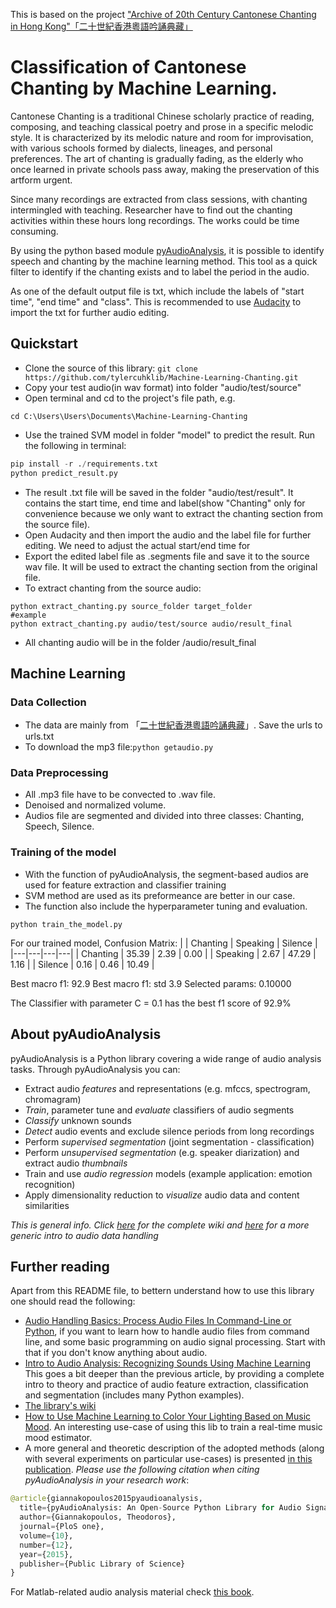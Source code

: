 This is based on the project ["Archive of 20th Century Cantonese Chanting in Hong Kong"「二十世紀香港粵語吟誦典藏」](https://dsprojects.lib.cuhk.edu.hk/en/projects/20th-cantonese-poetry-chanting/home/)

# Classification of Cantonese Chanting by Machine Learning.
Cantonese Chanting is a traditional Chinese scholarly practice of reading, composing, and teaching classical poetry and prose in a specific melodic style. It is characterized by its melodic nature and room for improvisation, with various schools formed by dialects, lineages, and personal preferences. The art of chanting is gradually fading, as the elderly who once learned in private schools pass away, making the preservation of this artform urgent.

Since many recordings are extracted from class sessions, with chanting intermingled with teaching. Researcher have to find out the chanting activities within these hours long recordings. The works could be time consuming. 

By using the python based module [pyAudioAnalysis](https://github.com/tyiannak/pyAudioAnalysis.git), it is possible to identify speech and chanting by the machine learning method. This tool as a quick filter to identify if the chanting exists and to label the period in the audio.

As one of the default output file is txt, which include the labels of "start time", "end time" and "class". This is recommended to use [Audacity](https://www.audacityteam.org/) to import the txt for further audio editing.

## Quickstart
 * Clone the source of this library: `git clone https://github.com/tylercuhklib/Machine-Learning-Chanting.git`
 * Copy your test audio(in wav format) into folder "audio/test/source"
 * Open terminal and cd to the project's file path, e.g.
 ```
 cd C:\Users\Users\Documents\Machine-Learning-Chanting
 ```
 * Use the trained SVM model in folder "model" to predict the result. Run the following in terminal:
 ```python
 pip install -r ./requirements.txt 
 python predict_result.py
 ```
 * The result .txt file will be saved in the folder "audio/test/result". It contains the start time, end time and label(show "Chanting" only for convenience because we only want to extract the chanting section from the source file). 
 * Open Audacity and then import the audio and the label file for further editing. We need to adjust the actual start/end time for 
 * Export the edited label file as .segments file and save it to the source wav file. It will be used to extract the chanting section from the original file.
 * To extract chanting from the source audio:

 ```
 python extract_chanting.py source_folder target_folder
 #example
 python extract_chanting.py audio/test/source audio/result_final
 ```
 * All chanting audio will be in the folder /audio/result_final

## Machine Learning
### Data Collection
 * The data are mainly from 「[二十世紀香港粵語吟誦典藏](https://dsprojects.lib.cuhk.edu.hk/en/projects/20th-cantonese-poetry-chanting/home/)」. Save the urls to urls.txt
 * To download the mp3 file:`python getaudio.py`

### Data Preprocessing
 * All .mp3 file have to be convected to .wav file. 
 * Denoised and normalized volume.
 * Audios file are segmented and divided into three classes: Chanting, Speech, Silence.

### Training of the model
 * With the function of pyAudioAnalysis, the segment-based audios are used for feature extraction
   and classifier training
 * SVM method are used as its preformeance are better in our case.
 * The function also include the hyperparameter tuning and evaluation.
 ```
 python train_the_model.py
 ```
For our trained model, 
Confusion Matrix:
|  | Chanting | Speaking | Silence |
|---|---|---|---|
| Chanting | 35.39 | 2.39 | 0.00 |
| Speaking | 2.67 | 47.29 | 1.16 |
| Silence | 0.16 | 0.46 | 10.49 |

Best macro f1: 92.9
Best macro f1: std 3.9
Selected params: 0.10000

The Classifier with parameter C = 0.1 has the best f1 score of 92.9%

## About pyAudioAnalysis
pyAudioAnalysis is a Python library covering a wide range of audio analysis tasks. Through pyAudioAnalysis you can:
 * Extract audio *features* and representations (e.g. mfccs, spectrogram, chromagram)
 * *Train*, parameter tune and *evaluate* classifiers of audio segments
 * *Classify* unknown sounds
 * *Detect* audio events and exclude silence periods from long recordings
 * Perform *supervised segmentation* (joint segmentation - classification)
 * Perform *unsupervised segmentation* (e.g. speaker diarization) and extract audio *thumbnails*
 * Train and use *audio regression* models (example application: emotion recognition)
 * Apply dimensionality reduction to *visualize* audio data and content similarities

*This is general info. Click [here](https://github.com/tyiannak/pyAudioAnalysis/wiki) for the complete wiki and [here](https://hackernoon.com/audio-handling-basics-how-to-process-audio-files-using-python-cli-jo283u3y) for a more generic intro to audio data handling*

## Further reading

Apart from this README file, to bettern understand how to use this library one should read the following:
  * [Audio Handling Basics: Process Audio Files In Command-Line or Python](https://hackernoon.com/audio-handling-basics-how-to-process-audio-files-using-python-cli-jo283u3y), if you want to learn how to handle audio files from command line, and some basic programming on audio signal processing. Start with that if you don't know anything about audio. 
  * [Intro to Audio Analysis: Recognizing Sounds Using Machine Learning](https://hackernoon.com/intro-to-audio-analysis-recognizing-sounds-using-machine-learning-qy2r3ufl) This goes a bit deeper than the previous article, by providing a complete intro to theory and practice of audio feature extraction, classification and segmentation (includes many Python examples).
 * [The library's wiki](https://github.com/tyiannak/pyAudioAnalysis/wiki)
 * [How to Use Machine Learning to Color Your Lighting Based on Music Mood](https://hackernoon.com/how-to-use-machine-learning-to-color-your-lighting-based-on-music-mood-bi163u8l). An interesting use-case of using this lib to train a real-time music mood estimator.
  * A more general and theoretic description of the adopted methods (along with several experiments on particular use-cases) is presented [in this publication](http://journals.plos.org/plosone/article?id=10.1371/journal.pone.0144610). *Please use the following citation when citing pyAudioAnalysis in your research work*:
```python
@article{giannakopoulos2015pyaudioanalysis,
  title={pyAudioAnalysis: An Open-Source Python Library for Audio Signal Analysis},
  author={Giannakopoulos, Theodoros},
  journal={PloS one},
  volume={10},
  number={12},
  year={2015},
  publisher={Public Library of Science}
}
```

For Matlab-related audio analysis material check  [this book](http://www.amazon.com/Introduction-Audio-Analysis-MATLAB%C2%AE-Approach/dp/0080993885).


